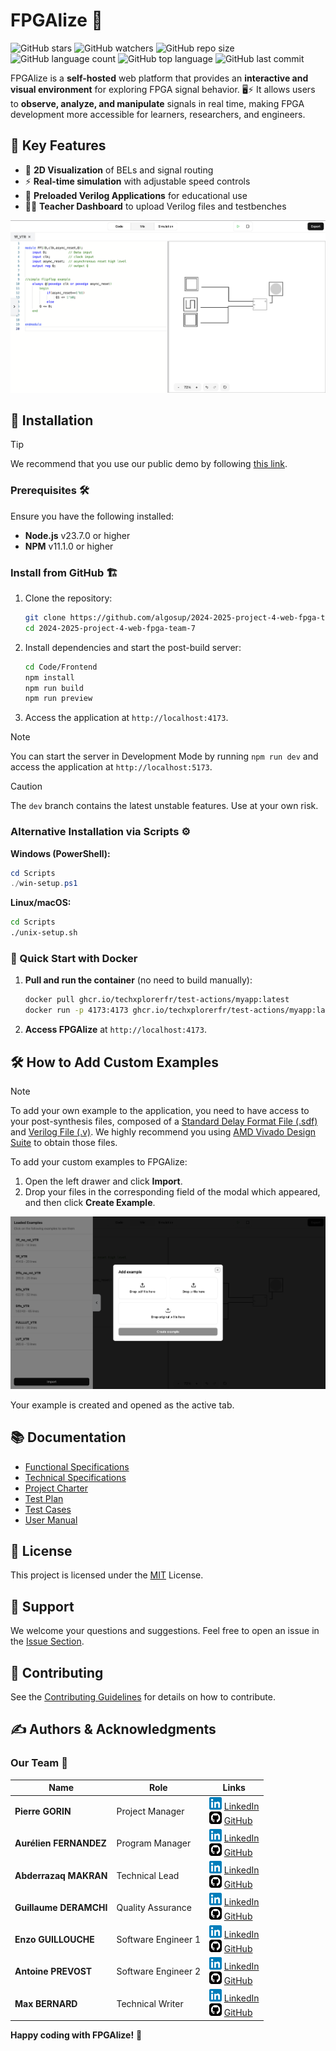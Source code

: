 # FPGAlize 👋

![GitHub stars](https://img.shields.io/github/stars/algosup/2024-2025-project-4-web-fpga-team-7?style=social) ![GitHub watchers](https://img.shields.io/github/watchers/algosup/2024-2025-project-4-web-fpga-team-7?style=social) ![GitHub repo size](https://img.shields.io/github/repo-size/algosup/2024-2025-project-4-web-fpga-team-7) ![GitHub language count](https://img.shields.io/github/languages/count/algosup/2024-2025-project-4-web-fpga-team-7) ![GitHub top language](https://img.shields.io/github/languages/top/algosup/2024-2025-project-4-web-fpga-team-7) ![GitHub last commit](https://img.shields.io/github/last-commit/algosup/2024-2025-project-4-web-fpga-team-7?color=red)

FPGAlize is a **self-hosted** web platform that provides an **interactive and visual environment** for exploring FPGA signal behavior. 🖥️⚡ It allows users to **observe, analyze, and manipulate** signals in real time, making FPGA development more accessible for learners, researchers, and engineers.

## 🔑 Key Features

- 🎨 **2D Visualization** of BELs and signal routing
- ⚡ **Real-time simulation** with adjustable speed controls
- 📜 **Preloaded Verilog Applications** for educational use
- 👨‍🏫 **Teacher Dashboard** to upload Verilog files and testbenches

<!-- To replace by a GIF -->
![Example FPGAlize image](demo.png)

## 🚀 Installation

> [!TIP]
> We recommend that you use our public demo by following [this link](https://fpgalize.vercel.app/).

### Prerequisites 🛠️
Ensure you have the following installed:
- **Node.js** v23.7.0 or higher
- **NPM** v11.1.0 or higher

### Install from GitHub 🏗️

1. Clone the repository:
   ```bash
   git clone https://github.com/algosup/2024-2025-project-4-web-fpga-team-7.git
   cd 2024-2025-project-4-web-fpga-team-7
   ```
2. Install dependencies and start the post-build server:
   ```bash
   cd Code/Frontend
   npm install
   npm run build
   npm run preview
   ```
3. Access the application at `http://localhost:4173`.

> [!NOTE]
> You can start the server in Development Mode by running `npm run dev` and access the application at `http://localhost:5173`.

> [!CAUTION]
> The `dev` branch contains the latest unstable features. Use at your own risk.

### Alternative Installation via Scripts ⚙️

**Windows (PowerShell):**
```ps1
cd Scripts
./win-setup.ps1
```

**Linux/macOS:**
```bash
cd Scripts
./unix-setup.sh
```

### 🐳 Quick Start with Docker

1. **Pull and run the container** (no need to build manually):
   ```bash
   docker pull ghcr.io/techxplorerfr/test-actions/myapp:latest
   docker run -p 4173:4173 ghcr.io/techxplorerfr/test-actions/myapp:latest
   ```

2. **Access FPGAlize** at `http://localhost:4173`.

## 🛠️ How to Add Custom Examples

> [!NOTE]
> To add your own example to the application, you need to have access to your post-synthesis files, composed of a [Standard Delay Format File (.sdf)](https://en.wikipedia.org/wiki/Standard_Delay_Format) and [Verilog File (.v)](https://en.wikipedia.org/wiki/Verilog). We highly recommend you using [AMD Vivado Design Suite](https://www.amd.com/fr/products/software/adaptive-socs-and-fpgas/vivado.html) to obtain those files.

To add your custom examples to FPGAlize:

1. Open the left drawer and click **Import**.
2. Drop your files in the corresponding field of the modal which appeared, and then click **Create Example**.

![Examples](examples.png)

Your example is created and opened as the active tab.

<!-- Add a GIF here -->

## 📚 Documentation
- [Functional Specifications](Documents/FunctionalSpecifications/FunctionalSpecifications.md)
- [Technical Specifications](Documents/TechnicalSpecifications/TechnicalSpecifications.md)
- [Project Charter](Documents/Management/ProjectCharter.md)
- [Test Plan](Documents/QA/TestPlan.md)
- [Test Cases](Documents/QA/TestCases.md)
- [User Manual](Documents/UserManual/UserManual.pdf)

## 📜 License

This project is licensed under the [MIT](./LICENSE.md) License.

## 💬 Support

We welcome your questions and suggestions. Feel free to open an issue in the [Issue Section](https://github.com/algosup/2024-2025-project-4-web-fpga-team-7/issues).

## 👥 Contributing

See the [Contributing Guidelines](./CONTRIBUTING.md) for details on how to contribute.

## ✍️ Authors & Acknowledgments

### Our Team 🚀
| Name                   | Role                | Links                                                                                                                                                                                                                                                                  |
| ---------------------- | ------------------- | ---------------------------------------------------------------------------------------------------------------------------------------------------------------------------------------------------------------------------------------------------------------------- |
| **Pierre GORIN**       | Project Manager     | <img src="Documents/Management/img/icons/linkedin.svg" width="20px"> [LinkedIn](https://www.linkedin.com/in/pierre-gorin-61a784221/) <br> <img src="Documents/Management/img/icons/github.svg" width="20px"> [GitHub](https://github.com/Pierre2103)                   |
| **Aurélien FERNANDEZ** | Program Manager     | <img src="Documents/Management/img/icons/linkedin.svg" width="20px"> [LinkedIn](https://www.linkedin.com/in/aur%C3%A9lien-fernandez-4971201b8/) <br> <img src="Documents/Management/img/icons/github.svg" width="20px"> [GitHub](https://github.com/aurelienfernandez) |
| **Abderrazaq MAKRAN**  | Technical Lead      | <img src="Documents/Management/img/icons/linkedin.svg" width="20px"> [LinkedIn](https://www.linkedin.com/in/abderrazaq-makran/) <br> <img src="Documents/Management/img/icons/github.svg" width="20px"> [GitHub](https://github.com/Amakran2003)                       |
| **Guillaume DERAMCHI** | Quality Assurance   | <img src="Documents/Management/img/icons/linkedin.svg" width="20px"> [LinkedIn](https://www.linkedin.com/in/guillaume-deramchi/) <br> <img src="Documents/Management/img/icons/github.svg" width="20px"> [GitHub](https://github.com/Guillaume18100)                   |
| **Enzo GUILLOUCHE**    | Software Engineer 1 | <img src="Documents/Management/img/icons/linkedin.svg" width="20px"> [LinkedIn](https://www.linkedin.com/in/enzoguillouche/) <br> <img src="Documents/Management/img/icons/github.svg" width="20px"> [GitHub](https://github.com/EnzoGuillouche)                       |
| **Antoine PREVOST**    | Software Engineer 2 | <img src="Documents/Management/img/icons/linkedin.svg" width="20px"> [LinkedIn](https://www.linkedin.com/in/antoine-prevost-dev/) <br> <img src="Documents/Management/img/icons/github.svg" width="20px"> [GitHub](https://github.com/TechXplorerFR)                   |
| **Max BERNARD**        | Technical Writer    | <img src="Documents/Management/img/icons/linkedin.svg" width="20px"> [LinkedIn](https://www.linkedin.com/in/max-bernard-b77680210/) <br> <img src="Documents/Management/img/icons/github.svg" width="20px"> [GitHub](https://github.com/maxbernard3)                   |


**Happy coding with FPGAlize!** 🎉


